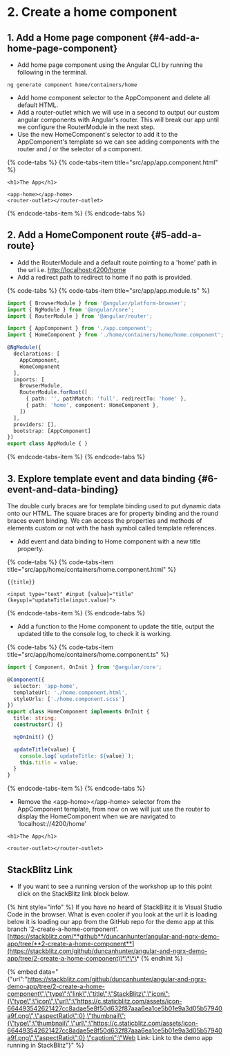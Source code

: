 # 2. Create a home component

## 1. Add a Home page component {#4-add-a-home-page-component}

* Add home page component using the Angular CLI by running the following in the terminal.

```text
ng generate component home/containers/home
```

* Add home component selector to the AppComponent and delete all default HTML.
* Add a router-outlet which we will use in a second to output our custom angular components with Angular's router. This will break our app until we configure the RouterModule in the next step.
* Use the new HomeComponent's selector to add it to the AppComponent's template so we can see adding components with the router and / or the selector of a component.

{% code-tabs %}
{% code-tabs-item title="src/app/app.component.html" %}
```markup
<h1>The App</h1>
​
<app-home></app-home>
<router-outlet></router-outlet>
```
{% endcode-tabs-item %}
{% endcode-tabs %}

## 2. Add a HomeComponent route {#5-add-a-route}

* Add the RouterModule and a default route pointing to a 'home' path in the url i.e. [http://localhost:4200/home](http://localhost:4200/home)
* Add a redirect path to redirect to home if no path is provided.

{% code-tabs %}
{% code-tabs-item title="src/app/app.module.ts" %}
```typescript
import { BrowserModule } from '@angular/platform-browser';
import { NgModule } from '@angular/core';
import { RouterModule } from '@angular/router';

import { AppComponent } from './app.component';
import { HomeComponent } from './home/containers/home/home.component';

@NgModule({
  declarations: [
    AppComponent,
    HomeComponent
  ],
  imports: [
    BrowserModule,
    RouterModule.forRoot([
      { path: '', pathMatch: 'full', redirectTo: 'home' },
      { path: 'home', component: HomeComponent },
    ])
  ],
  providers: [],
  bootstrap: [AppComponent]
})
export class AppModule { }
```
{% endcode-tabs-item %}
{% endcode-tabs %}

## 3. Explore template event and data binding {#6-event-and-data-binding}

The double curly braces are for template binding used to put dynamic data onto our HTML. The square braces are for property binding and the round braces event binding. We can access the properties and methods of elements custom or not with the hash symbol called template references.

* Add event and data binding to Home component with a new title property.

{% code-tabs %}
{% code-tabs-item title="src/app/home/containers/home.component.html" %}
```markup
{{title}}

<input type="text" #input [value]="title" (keyup)="updateTitle(input.value)">
```
{% endcode-tabs-item %}
{% endcode-tabs %}

* Add a function to the Home component to update the title, output the updated title to the console log, to check it is working.

{% code-tabs %}
{% code-tabs-item title="src/app/home/containers/home.component.ts" %}
```typescript
import { Component, OnInit } from '@angular/core';

@Component({
  selector: 'app-home',
  templateUrl: './home.component.html',
  styleUrls: ['./home.component.scss']
})
export class HomeComponent implements OnInit {
  title: string;
  constructor() {}

  ngOnInit() {}

  updateTitle(value) {
    console.log(`updateTitle: ${value}`);
    this.title = value;
  }
}
```
{% endcode-tabs-item %}
{% endcode-tabs %}

* Remove the &lt;app-home&gt;&lt;/app-home&gt; selector from the AppComponent template, from now on we will just use the router to display the HomeComponent when we are navigated to 'localhost://4200/home'

```markup
<h1>The App</h1>
​
<router-outlet></router-outlet>
```

## StackBlitz Link

* If you want to see a running version of the workshop up to this point click on the StackBlitz link block below.

{% hint style="info" %}
If you have no heard of StackBlitz it is Visual Studio Code in the browser. What is even cooler if you look at the url it is loading below it is loading our app from the GitHub repo for the demo app at this branch '2-create-a-home-component'. [https://stackblitz.com/**github**/duncanhunter/angular-and-ngrx-demo-app/tree/**2-create-a-home-component**](https://stackblitz.com/github/duncanhunter/angular-and-ngrx-demo-app/tree/2-create-a-home-component)\*\*\*\*
{% endhint %}

{% embed data="{\"url\":\"https://stackblitz.com/github/duncanhunter/angular-and-ngrx-demo-app/tree/2-create-a-home-component\",\"type\":\"link\",\"title\":\"StackBlitz\",\"icon\":{\"type\":\"icon\",\"url\":\"https://c.staticblitz.com/assets/icon-664493542621427cc8adae5e8f50d632f87aaa6ea1ce5b01e9a3d05b57940a9f.png\",\"aspectRatio\":0},\"thumbnail\":{\"type\":\"thumbnail\",\"url\":\"https://c.staticblitz.com/assets/icon-664493542621427cc8adae5e8f50d632f87aaa6ea1ce5b01e9a3d05b57940a9f.png\",\"aspectRatio\":0},\"caption\":\"Web Link: Link to the demo app running in StackBlitz\"}" %}

